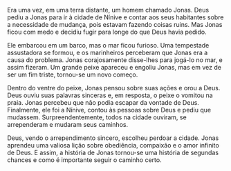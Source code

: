 Era uma vez, em uma terra distante, um homem chamado Jonas. Deus pediu a Jonas para ir à cidade de Nínive e contar aos seus habitantes sobre a necessidade de mudança, pois estavam fazendo coisas ruins. Mas Jonas ficou com medo e decidiu fugir para longe do que Deus havia pedido.

Ele embarcou em um barco, mas o mar ficou furioso. Uma tempestade assustadora se formou, e os marinheiros perceberam que Jonas era a causa do problema. Jonas corajosamente disse-lhes para jogá-lo no mar, e assim fizeram. Um grande peixe apareceu e engoliu Jonas, mas em vez de ser um fim triste, tornou-se um novo começo.

Dentro do ventre do peixe, Jonas pensou sobre suas ações e orou a Deus. Deus ouviu suas palavras sinceras e, em resposta, o peixe o vomitou na praia. Jonas percebeu que não podia escapar da vontade de Deus. Finalmente, ele foi a Nínive, contou às pessoas sobre Deus e pediu que mudassem. Surpreendentemente, todos na cidade ouviram, se arrependeram e mudaram seus caminhos.

Deus, vendo o arrependimento sincero, escolheu perdoar a cidade. Jonas aprendeu uma valiosa lição sobre obediência, compaixão e o amor infinito de Deus. E assim, a história de Jonas tornou-se uma história de segundas chances e como é importante seguir o caminho certo.